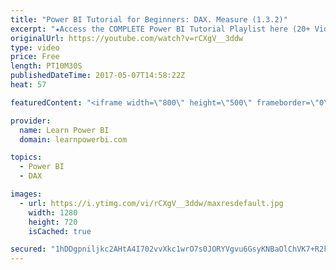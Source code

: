 ```yaml
---
title: "Power BI Tutorial for Beginners: DAX. Measure (1.3.2)"
excerpt: "★Access the COMPLETE Power BI Tutorial Playlist here (20+ Videos)★ ☞ https://www.youtube.com/watch?v=1bysg... This Power BI Tutorial for Beginners & Excel Users, walks you through Step-by-Step in creating your first Power BI Dashboard (includes Download Files). This is meant as an introduction to Power"
originalUrl: https://youtube.com/watch?v=rCXgV__3ddw
type: video
price: Free
length: PT10M30S
publishedDateTime: 2017-05-07T14:58:22Z
heat: 57

featuredContent: "<iframe width=\"800\" height=\"500\" frameborder=\"0\" src=\"https://www.youtube.com/embed/rCXgV__3ddw\" allow=\"accelerometer; autoplay; encrypted-media; gyroscope; picture-in-picture\" allowfullscreen></iframe>"

provider:
  name: Learn Power BI
  domain: learnpowerbi.com

topics:
  - Power BI
  - DAX

images:
  - url: https://i.ytimg.com/vi/rCXgV__3ddw/maxresdefault.jpg
    width: 1280
    height: 720
    isCached: true

secured: "1hDDgpniljkc2AHtA4I702vvXkc1wrO7s0JORYVgvu6GsyKNBaOlChVK7+R2k4R02YS9icqqqegCl176C6ZAW1JvDf0g/4YUo7R/o9LYK3HFfO5nudHc9Hu1nmBtJ+J9yD6svUVQmFQcgC3quYVeT48H94UuqPGlfF8KfGj2i9y5Yo7gkOanP6c6Oxdz2dh5EM5/FwEstOSEuvFXIqOrFA2dj0vBo4Rqhag213FJ41zjLQYIOkq79yFrOKOhRRg1JBE1lddloM29cqOLixXXsNC/oxIEnHhbqoaK6RRK46Wn0ill9eWbpbKFcmFmvi4Vu5y3vb95pF9qQ/XErfLFthhEXQLvl4vlto4ZufLGEuellkRH5n9fED5CTGfwl4zCN6QYmsdX72YOcpHAaFYTjrEWQIM5J6efnwUx5Mgdzfs=;ve/wceNVE9Hjm3wjXIw5dg=="
---
```


